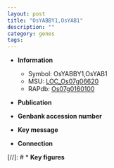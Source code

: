 ```yaml
---
layout: post
title: "OsYABBY1,OsYAB1"
description: ""
category: genes
tags: 
---
```


* **Information**  
    + Symbol: OsYABBY1,OsYAB1  
    + MSU: [LOC_Os07g06620](http://rice.uga.edu/cgi-bin/ORF_infopage.cgi?orf=LOC_Os07g06620)  
    + RAPdb: [Os07g0160100](http://rapdb.dna.affrc.go.jp/viewer/gbrowse_details/irgsp1?name=Os07g0160100)  

* **Publication**  

* **Genbank accession number**  

* **Key message**  

* **Connection**  

[//]: # * **Key figures**  


